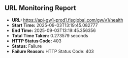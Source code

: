 ## URL Monitoring Report

- **URL:** https://api-gw1-prod1.fisglobal.com/gw/v1/health
- **Start Time:** 2025-09-03T13:19:45.082777
- **End Time:** 2025-09-03T13:19:45.356356
- **Total Time Taken:** 0.273579 seconds
- **HTTP Status Code:** 403
- **Status:** Failure
- **Failure Reason:** HTTP Status Code: 403
